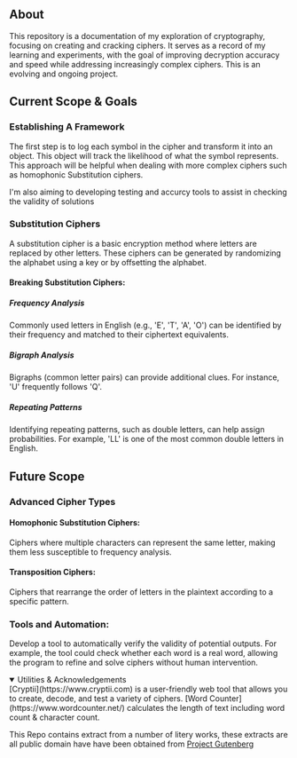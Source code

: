 ## About
This repository is a documentation of my exploration of cryptography, focusing on creating and cracking ciphers. It serves as a record of my learning and experiments, with the goal of improving decryption accuracy and speed while addressing increasingly complex ciphers. This is an evolving and ongoing project.

## Current Scope & Goals

### Establishing A Framework

The first step is to log each symbol in the cipher and transform it into an object. This object will track the likelihood of what the symbol represents. This approach will be helpful when dealing with more complex ciphers such as homophonic Substitution ciphers.

I'm also aiming to developing testing and accurcy tools to assist in checking the validity of solutions

### Substitution Ciphers

A substitution cipher is a basic encryption method where letters are replaced by other letters. These ciphers can be generated by randomizing the alphabet using a key or by offsetting the alphabet.


#### Breaking Substitution Ciphers:

##### Frequency Analysis
Commonly used letters in English (e.g., 'E', 'T', 'A', 'O') can be identified by their frequency and matched to their ciphertext equivalents.

##### Bigraph Analysis
Bigraphs (common letter pairs) can provide additional clues. For instance, 'U' frequently follows 'Q'.

##### Repeating Patterns
Identifying repeating patterns, such as double letters, can help assign probabilities. For example, 'LL' is one of the most common double letters in English.

## Future Scope
### Advanced Cipher Types

#### Homophonic Substitution Ciphers:
Ciphers where multiple characters can represent the same letter, making them less susceptible to frequency analysis.

#### Transposition Ciphers:
Ciphers that rearrange the order of letters in the plaintext according to a specific pattern.

### Tools and Automation:

Develop a tool to automatically verify the validity of potential outputs. For example, the tool could check whether each word is a real word, allowing the program to refine and solve ciphers without human intervention.


<details open>
<summary>Utilities & Acknowledgements </summary>
[Cryptii](https://www.cryptii.com) is a user-friendly web tool that allows you to create, decode, and test a variety of ciphers. 
[Word Counter](https://www.wordcounter.net/) calculates the length of text including word count & character count.

This Repo contains extract from a number of litery works, these extracts are all public domain have have been obtained from [Project Gutenberg](https://www.gutenberg.org/)
</details>
